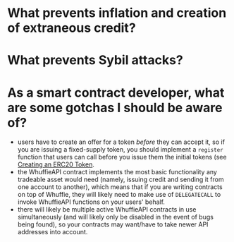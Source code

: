 # What prevents inflation and creation of extraneous credit?

# What prevents Sybil attacks?

# As a smart contract developer, what are some gotchas I should be aware of?
- users have to create an offer for a token *before* they can accept it, so if you are issuing a fixed-supply token, you should implement a `register` function that users can call before you issue them the initial tokens (see [Creating an ERC20 Token]().
- the WhuffieAPI contract implements the most basic functionality any tradeable asset would need (namely, issuing credit and sending it from one account to another), which means that if you are writing contracts on top of Whuffie, they will likely need to make use of `DELEGATECALL` to invoke WhuffieAPI functions on your users' behalf.
- there will likely be multiple active WhuffieAPI contracts in use simultaneously (and will likely only be disabled in the event of bugs being found), so your contracts may want/have to take newer API addresses into account.
